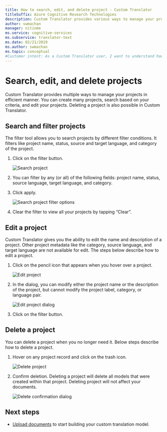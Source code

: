 ```yaml
---
title: How to search, edit, and delete project - Custom Translator
titleSuffix: Azure Cognitive Research Technologies
description: Custom Translator provides various ways to manage your projects in efficient manner. You can create multiple projects, search based on your criteria, edit your projects. Deleting a project is also possible in Custom Translator.  
author: swmachan
manager: nitinme
ms.service: cognitive-services
ms.subservice: translator-text
ms.date: 02/21/2019
ms.author: swmachan
ms.topic: conceptual
#Customer intent: As a Custom Translator user, I want to understand how to search, edit, delete projects, so that I can manage my projects effeciently.
---
```

# Search, edit, and delete projects

Custom Translator provides multiple ways to manage your projects in efficient manner. You can create many projects, search based on your criteria, and edit your projects. Deleting a project is also possible in Custom Translator.  

## Search and filter projects

The filter tool allows you to search projects by different filter conditions. It filters like project name, status, source and target language, and category of the project.

1.  Click on the filter button.

    ![Search project](media/how-to/how-to-search-project.png)

1.  You can filter by any (or all) of the following fields: project name,
    status, source language, target language, and category.

2.  Click apply.

    ![Search project filter options](media/how-to/how-to-search-project-filters.png)

3.  Clear the filter to view all your projects by tapping “Clear”.


## Edit a project

Custom Translator gives you the ability to edit the name and description of a project. Other project metadata like the category, source language, and target language are not available for edit. The steps below describe how to edit a project.

1.  Click on the pencil icon that appears when you hover over a project.

    ![Edit project](media/how-to/how-to-edit-project.png)

2.  In the dialog, you can modify either the project name or the description of the project, but cannot modify the project label, category, or language pair.

    ![Edit project dialog](media/how-to/how-to-edit-project-dialog.png)

3.  Click on the filter button.

## Delete a project

You can delete a project when you no longer need it. Below steps describe how to delete a project.

1. Hover on any project record and click on the trash icon.

   ![Delete project](media/how-to/how-to-delete-project.png)

2. Confirm deletion. Deleting a project will delete all models that were created within that project. Deleting project will not affect your  documents.

   ![Delete confirmation dialog](media/how-to/how-to-delete-project-confirm.png)

## Next steps

- [Upload documents](how-to-upload-document.md) to start building your custom translation model.
